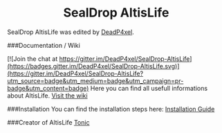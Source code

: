 <h1 align="center">SealDrop AltisLife</h1>

SealDrop AltisLife was edited by [DeadP4xel](https://github.com/DeadP4xel).

###Documentation / Wiki</br>

[![Join the chat at https://gitter.im/DeadP4xel/SealDrop-AltisLife](https://badges.gitter.im/DeadP4xel/SealDrop-AltisLife.svg)](https://gitter.im/DeadP4xel/SealDrop-AltisLife?utm_source=badge&utm_medium=badge&utm_campaign=pr-badge&utm_content=badge)
Here you can find all usefull informations about AltisLife. [Visit the wiki](https://github.com/DeadP4xel/SealDrop-AltisLife/wiki)

###Installation
You can find the installation steps here: [Installation Guide](https://github.com/DeadP4xel/SealDrop-AltisLife/wiki)

###Creator of AltisLife
[Tonic](https://github.com/TAWTonic)

